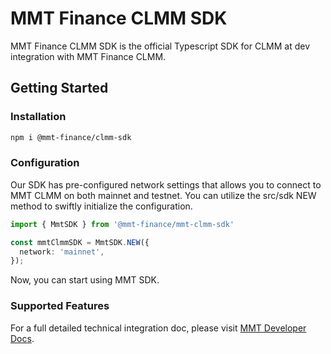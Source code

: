 # MMT Finance CLMM SDK

MMT Finance CLMM SDK is the official Typescript SDK for CLMM at dev integration
with MMT Finance CLMM.

## Getting Started

### Installation

```sh
npm i @mmt-finance/clmm-sdk
```

### Configuration

Our SDK has pre-configured network settings that allows you to connect to MMT CLMM
on both mainnet and testnet.
You can utilize the src/sdk NEW method to swiftly initialize the configuration. 

```typescript
import { MmtSDK } from '@mmt-finance/mmt-clmm-sdk'

const mmtClmmSDK = MmtSDK.NEW({
  network: 'mainnet',
});
```

Now, you can start using MMT SDK.

### Supported Features

For a full detailed technical integration doc, please visit [MMT Developer Docs]().